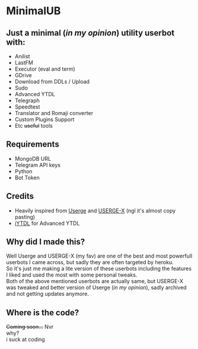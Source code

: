 # MinimalUB
## Just a minimal (_in my opinion_) utility userbot with:
* Anilist
* LastFM
* Executor (eval and term)
* GDrive
* Download from DDLs / Upload
* Sudo
* Advanced YTDL
* Telegraph
* Speedtest
* Translator and Romaji converter
* Custom Plugins Support
* Etc ~~useful~~ tools

## Requirements
* MongoDB URL
* Telegram API keys
* Python
* Bot Token

## Credits
* Heavily inspired from [Userge](https://github.com/UsergeTeam/Userge) and [USERGE-X](https://github.com/code-rgb/USERGE-X) (ngl it's almost copy pasting)
* [iYTDL](https://github.com/iytdl/iytdl) for Advanced YTDL

## Why did I made this?
Well Userge and USERGE-X (my fav) are one of the best and most powerfull userbots I came across, but sadly they are often targeted by heroku.<br>
So it's just me making a lite version of these userbots including the features I liked and used the most with some personal tweaks.<br>
Both of the above mentioned userbots are actually same, but USERGE-X was tweaked and better version of Userge (_in my opinion_), sadly archived and not getting updates anymore.

## Where is the code?
~~Coming soon...~~
Nvr<br>
why?<br>
i suck at coding<br>
